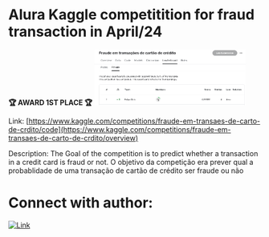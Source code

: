 
# Alura Kaggle competitition for fraud transaction in April/24

**🏆 AWARD 1ST PLACE 🏆**
<img src="./Images/Kaggle Leaderboard.PNG" width="60%">

Link:
[https://www.kaggle.com/competitions/fraude-em-transaes-de-carto-de-crdito/code](https://www.kaggle.com/competitions/fraude-em-transaes-de-carto-de-crdito/overview)

Description:
The Goal of the competition is to predict whether a transaction in a credit card is fraud or not.
O objetivo da competição era prever qual a probablidade de uma transação de cartão de crédito ser fraude ou não

# Connect with author:

<a href="https://www.linkedin.com/in/felipe-dick" target="_blank">
    <img src="https://cdn-icons-png.flaticon.com/512/174/174857.png" alt="Link" width="30" height="30">    
</a>
<br>
<br>
